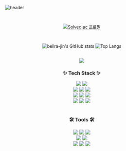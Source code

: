 ![header](https://capsule-render.vercel.app/api?type=waving&color=auto&height=300&text=jinhee's%20Github&desc=BackEnd%20Development%20Log&fontAlign=70&Desc&descAlign=83)

<br>

<div align="center">

[![Solved.ac
프로필](http://mazassumnida.wtf/api/v2/generate_badge?boj=parkgom93)](https://solved.ac/parkgom93)
</div>


<br>

<div align="center">
  
![bellra-jin's GitHub stats](https://github-readme-stats.vercel.app/api?username=bellra-jin&show_icons=true&theme=transparent) ![Top Langs](https://github-readme-stats.vercel.app/api/top-langs/?username=bellra-jin&layout=compact)
</div>

<br>


<div align="center">
<a href="https://github.com/devxb/gitanimals">
  <img src="https://render.gitanimals.org/farms/{bellra-jin}"/>
</a>
</div>

<h3 align="center">✨ Tech Stack ✨</h3>

<div align="center">
<img src="https://img.shields.io/badge/springboot-6DB33F.svg?style=for-the-badge&logo=springboot&logoColor=ffffff" />
<img src="https://img.shields.io/badge/springsecurity-6DB33F.svg?style=for-the-badge&logo=springsecurity&logoColor=ffffff" />

</div>

<div align="center">
<img src="https://img.shields.io/badge/java-007396.svg?style=for-the-badge&logo=java&logoColor=ffffff" />
<img src="https://img.shields.io/badge/jwt-000000.svg?style=for-the-badge&logo=jsonwebtokens&logoColor=ffffff" />
<img src="https://img.shields.io/badge/Query DSL-669DF6.svg?style=for-the-badge&logo=Query DSL&logoColor=ffffff" />
</div>

<div align="center">
<img src="https://img.shields.io/badge/mysql-4479A1.svg?style=for-the-badge&logo=mysql&logoColor=ffffff" />
<img src="https://img.shields.io/badge/docker-2496ED.svg?style=for-the-badge&logo=docker&logoColor=ffffff" />
<img src="https://img.shields.io/badge/aws-232F3E.svg?style=for-the-badge&logo=amazonwebservices&logoColor=ffffff" />
</div>

<div align="center">
<img src="https://img.shields.io/badge/javascript-F7DF1E.svg?style=for-the-badge&logo=javascript&logoColor=ffffff" />
<img src="https://img.shields.io/badge/html5-E34F26.svg?style=for-the-badge&logo=html5&logoColor=ffffff" />
<img src="https://img.shields.io/badge/css3-1572B6.svg?style=for-the-badge&logo=css3&logoColor=ffffff" /> 
</div>

<br>

<h3 align="center">🛠 Tools 🛠</h3>
<div align="center">
  <img src="https://img.shields.io/badge/git-F05032.svg?style=for-the-badge&logo=git&logoColor=ffffff" />
  <img src="https://img.shields.io/badge/github-181717.svg?style=for-the-badge&logo=github&logoColor=ffffff" />
  <img src="https://img.shields.io/badge/intellij-000000.svg?style=for-the-badge&logo=intellijidea&logoColor=ffffff" />
</div>

<div align="center">
  <img src="https://img.shields.io/badge/postman-FF6C37.svg?style=for-the-badge&logo=postman&logoColor=ffffff" />
  <img src="https://img.shields.io/badge/swagger-85EA2D.svg?style=for-the-badge&logo=swagger&logoColor=ffffff" />
</div>

<div align="center">
  <img src="https://img.shields.io/badge/vscode-007ACC.svg?style=for-the-badge&logo=visualstudiocode&logoColor=ffffff" />
  <img src="https://img.shields.io/badge/figma-F24E1E.svg?style=for-the-badge&logo=figma&logoColor=ffffff" />
  <img src="https://img.shields.io/badge/notion-ffffff.svg?style=for-the-badge&logo=notion&logoColor=000000" />
</div>

<br>


<!--
**bellra-jin/bellra-jin** is a ✨ _special_ ✨ repository because its `README.md` (this file) appears on your GitHub profile.

Here are some ideas to get you started:

- 🔭 I’m currently working on ...
- 🌱 I’m currently learning ...
- 👯 I’m looking to collaborate on ...
- 🤔 I’m looking for help with ...
- 💬 Ask me about ...
- 📫 How to reach me: ...
- 😄 Pronouns: ...
- ⚡ Fun fact: ...
-->
